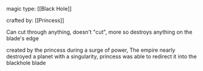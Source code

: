 magic type: [[Black Hole]]

crafted by: [[Princess]]

Can cut through anything, doesn't "cut", more so destroys anything on the blade's edge

created by the princess during a surge of power, The empire nearly destroyed a planet with a singularity, princess was able to redirect it into the blackhole blade